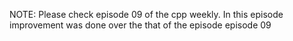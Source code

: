 


NOTE:	Please check episode 09 of the cpp weekly.
In this episode improvement was done over the that of the episode episode 09 



